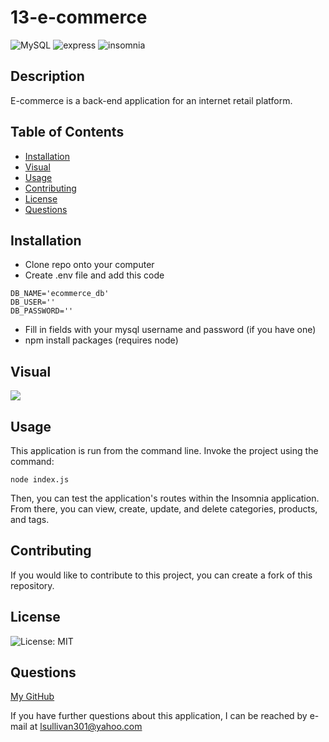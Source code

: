# 13-e-commerce

![MySQL](https://img.shields.io/badge/MySQL-005C84?style=for-the-badge&logo=mysql&logoColor=white)
![express](https://img.shields.io/badge/Express.js-000000?style=for-the-badge&logo=express&logoColor=white)
![insomnia](https://img.shields.io/badge/Insomnia-5849be?style=for-the-badge&logo=Insomnia&logoColor=white)

## Description

E-commerce is a back-end application for an internet retail platform.

## Table of Contents

- [Installation](#installation)
- [Visual](#visual)
- [Usage](#usage)
- [Contributing](#contributing)
- [License](#license)
- [Questions](#questions)

## Installation

* Clone repo onto your computer
* Create .env file and add this code
```
DB_NAME='ecommerce_db'
DB_USER=''
DB_PASSWORD=''
```
* Fill in fields with your mysql username and password (if you have one)
* npm install packages (requires node)

## Visual

[![](image)](link)

## Usage

This application is run from the command line. Invoke the project using the command: 
    
`node index.js`

Then, you can test the application's routes within the Insomnia application. From there, you can view, create, update, and delete categories, products, and tags.

## Contributing

If you would like to contribute to this project, you can create a fork of this repository.

## License

![License: MIT](https://img.shields.io/badge/License-MIT-yellow.svg)
    
## Questions

[My GitHub](https://github.com/lnsvn)

If you have further questions about this application, I can be reached by e-mail at lsullivan301@yahoo.com
